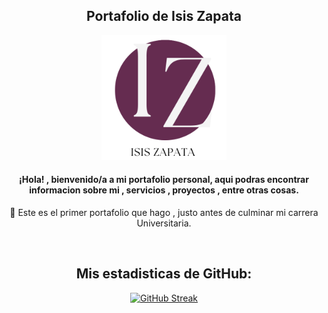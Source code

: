 <div align="center">
  
 ## Portafolio de Isis Zapata
  
<img src=https://github.com/isinicolle/isinicolle.github.io/blob/main/assets/img/logos/isiszapata-logo.png width="200px">


  <h4>¡Hola! , bienvenido/a a mi portafolio personal, aqui podras encontrar informacion sobre mi , servicios , proyectos , entre otras cosas.</h4> 
  <p>📌 Este es el primer portafolio que hago , justo antes de culminar mi carrera Universitaria. </p>
  
  <br>
  
## Mis estadisticas de GitHub:
  
[![GitHub Streak](http://github-readme-streak-stats.herokuapp.com?user=isinicolle&theme=dark&hide_border=true&date_format=M%20j%5B%2C%20Y%5D&locale=es&sideNums=FCB1C76A&background=000000&border=8A97DD&stroke=DD9ED2&currStreakNum=9BCBDD8B&currStreakLabel=17DDAF&sideLabels=17DDAF&dates=DDDDDD)](https://git.io/streak-stats)

</div>
